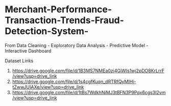 # Merchant-Performance-Transaction-Trends-Fraud-Detection-System-

From Data Cleaning - Exploratory Data Analysis - Predictive Model - Interactive Dashboard

Dataset Links

1.  https://drive.google.com/file/d/1B3MS7NMEa0zj4GiWIs1wj2pDO8KrLrrF/view?usp=drive_link
2.  https://drive.google.com/file/d/1s4cgfKuqn_dRTRfQyMIHj-tZwwJUIAXe/view?usp=drive_link
3.  https://drive.google.com/file/d/1tBs7WdkhNiMJ3tBFN3P9Pqx6cgs3I2vm/view?usp=drive_link

